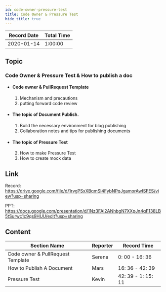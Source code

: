 ```yaml
---
id: code-owner-pressure-test
title: Code Owner & Pressure Test
hide_title: true
---
```


Record Date | Total Time
------------- | ------------- 
2020-01-14 | 1:00:00

## Topic

### Code Owner & Pressure Test & How to publish a doc

- #### Code owner & PullRequest Template
	1. Mechanism and precautions
	2. putting forward code review
- #### The topic of  Document Publish.
	1. Build the necessary environment for blog publishing
	2. Collaboration notes and tips for publishing documents
-  #### The topic of  Pressure Test
	2. How to make Pressure Test
	1. How to create mock data


## Link

Record: https://drive.google.com/file/d/1rvgPSxXBqmSl4FybNPqJgamorAwISFES/view?usp=sharing

PPT: https://docs.google.com/presentation/d/1Nz3FAi2ANhbgN7XXpJn4qF138LB5tSurwc1c9qs9HUU/edit?usp=sharing

## Content

Section Name   | Reporter | Record Time
------------- | ------------- | ------------- 
Code owner & PullRequest Template | Serena  | 0: 00 - 16: 36
How to Publish A Document | Mars  |16: 36 - 42: 39
Pressure Test | Kevin  |42: 39 - 1: 15: 11